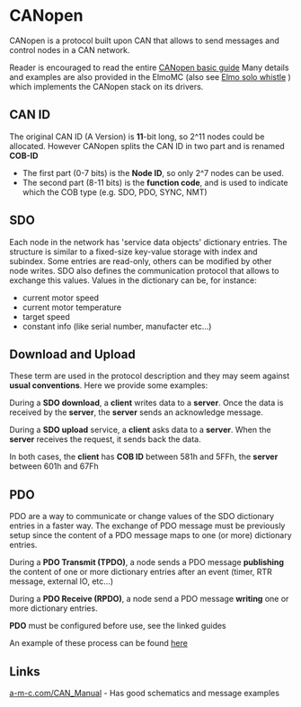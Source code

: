 # CANopen

CANopen is a protocol built upon CAN that allows to send messages 
and control nodes in a CAN network.

Reader is encouraged to read the entire [CANopen basic guide](http://canopensolutions.com/english/about_canopen/about_canopen.shtml)
Many details and examples are also provided in the ElmoMC (also see [Elmo solo whistle](elmo_solo_whistle.md) ) which implements the CANopen stack on its drivers.

## CAN ID

The original CAN ID (A Version) is **11**-bit long, so 2^11 nodes could be allocated. However CANopen splits the CAN ID in two part and is renamed **COB-ID**
 - The first part (0-7 bits) is the **Node ID**, so only 2^7 nodes can be used.
 - The second part (8-11 bits) is the **function code**, and is used to indicate which the COB type (e.g. SDO, PDO, SYNC, NMT)

## SDO

Each node in the network has  'service data objects' dictionary entries. 
The structure is similar to a fixed-size key-value storage with index and subindex. Some entries are read-only, others can be modified by other node writes.
SDO also defines the communication protocol that allows to exchange this values. Values in the dictionary can be, for instance:
 - current motor speed
 - current motor temperature
 - target speed 
 - constant info (like serial number, manufacter etc...)

## Download and Upload
These term are used in the protocol description and they may seem against **usual conventions**. Here we provide some examples: 

During a **SDO download**, a **client** writes data to a **server**. Once the data is received by the **server**, the **server** sends an acknowledge message. 

During a **SDO upload** service, a **client** asks data to a **server**. When the **server** receives the request, it sends back the data.

In both cases, the **client** has **COB ID** between 581h and 5FFh, the **server** between 601h and 67Fh

## PDO
PDO are a way to communicate or change values of the SDO dictionary entries in a faster way. The exchange of PDO message must be previously setup since the content of a PDO message maps to one (or more) dictionary entries.

During a **PDO Transmit (TPDO)**, a node sends a PDO message **publishing** the content of one or more dictionary entries after an event (timer, RTR message, external IO, etc...)

During a **PDO Receive (RPDO)**, a node send a PDO message **writing** one or more dictionary entries. 

**PDO** must be configured before use, see the linked guides

An example of these process can be found [here](http://canopensolutions.com/english/about_canopen/device_configuration_canopen.shtml)

## Links

[a-m-c.com/CAN_Manual](http://www.a-m-c.com/download/sw/dw300_3-0-3/CAN_Manual300_3-0-3.pdf)  - Has good schematics and message examples
